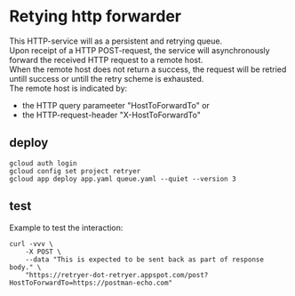 # Retying http forwarder

This HTTP-service will as a persistent and retrying queue.<br/>
Upon receipt of a HTTP POST-request, the service will asynchronously forward the received HTTP request to a remote host.<br/>
When the remote host does not return a success, the request will be retried untill success or 
untill the retry scheme is exhausted.<br/>
The remote host is indicated by:
- the HTTP query parameeter "HostToForwardTo" or
- the HTTP-request-header "X-HostToForwardTo"
   
## deploy
  
    gcloud auth login
    gcloud config set project retryer
    gcloud app deploy app.yaml queue.yaml --quiet --version 3
    
## test

Example to test the interaction:

    curl -vvv \
        -X POST \
        --data "This is expected to be sent back as part of response body." \
        "https://retryer-dot-retryer.appspot.com/post?HostToForwardTo=https://postman-echo.com"   

